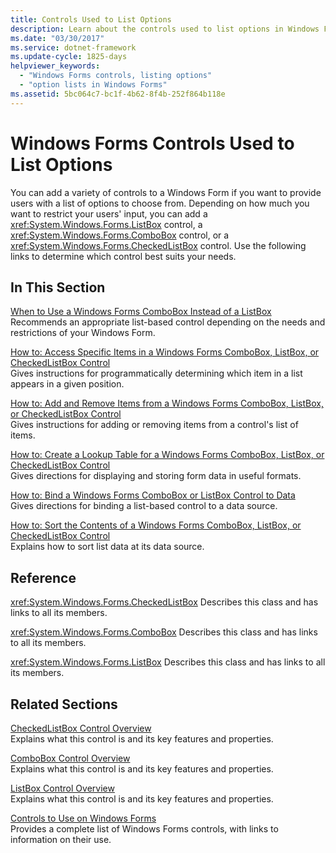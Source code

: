 ```yaml
---
title: Controls Used to List Options
description: Learn about the controls used to list options in Windows Forms, along with the variety of controls that provide users with a list of options.
ms.date: "03/30/2017"
ms.service: dotnet-framework
ms.update-cycle: 1825-days
helpviewer_keywords:
  - "Windows Forms controls, listing options"
  - "option lists in Windows Forms"
ms.assetid: 5bc064c7-bc1f-4b62-8f4b-252f864b118e
---
```

# Windows Forms Controls Used to List Options

You can add a variety of controls to a Windows Form if you want to provide users with a list of options to choose from. Depending on how much you want to restrict your users' input, you can add a <xref:System.Windows.Forms.ListBox> control, a <xref:System.Windows.Forms.ComboBox> control, or a <xref:System.Windows.Forms.CheckedListBox> control. Use the following links to determine which control best suits your needs.

## In This Section

[When to Use a Windows Forms ComboBox Instead of a ListBox](when-to-use-a-windows-forms-combobox-instead-of-a-listbox.md)\
Recommends an appropriate list-based control depending on the needs and restrictions of your Windows Form.

[How to: Access Specific Items in a Windows Forms ComboBox, ListBox, or CheckedListBox Control](access-specific-items-in-a-wf-combobox-listbox-or-checkedlistbox.md)\
Gives instructions for programmatically determining which item in a list appears in a given position.

[How to: Add and Remove Items from a Windows Forms ComboBox, ListBox, or CheckedListBox Control](add-and-remove-items-from-a-wf-combobox.md)\
Gives instructions for adding or removing items from a control's list of items.

[How to: Create a Lookup Table for a Windows Forms ComboBox, ListBox, or CheckedListBox Control](create-a-lookup-table-for-a-wf-combobox-listbox.md)\
Gives directions for displaying and storing form data in useful formats.

[How to: Bind a Windows Forms ComboBox or ListBox Control to Data](how-to-bind-a-windows-forms-combobox-or-listbox-control-to-data.md)\
Gives directions for binding a list-based control to a data source.

[How to: Sort the Contents of a Windows Forms ComboBox, ListBox, or CheckedListBox Control](sort-the-contents-of-a-wf-combobox-listbox-or-checkedlistbox-control.md)\
Explains how to sort list data at its data source.

## Reference

<xref:System.Windows.Forms.CheckedListBox>
Describes this class and has links to all its members.

<xref:System.Windows.Forms.ComboBox>
Describes this class and has links to all its members.

<xref:System.Windows.Forms.ListBox>
Describes this class and has links to all its members.

## Related Sections

[CheckedListBox Control Overview](checkedlistbox-control-overview-windows-forms.md)\
Explains what this control is and its key features and properties.

[ComboBox Control Overview](combobox-control-overview-windows-forms.md)\
Explains what this control is and its key features and properties.

[ListBox Control Overview](listbox-control-overview-windows-forms.md)\
Explains what this control is and its key features and properties.

[Controls to Use on Windows Forms](controls-to-use-on-windows-forms.md)\
Provides a complete list of Windows Forms controls, with links to information on their use.
